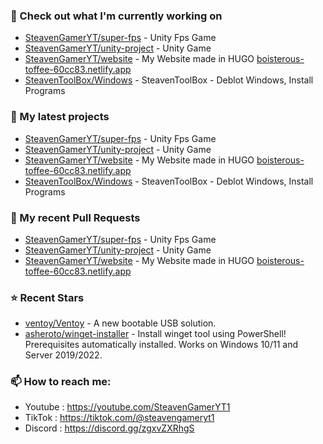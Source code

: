 ### 👷 Check out what I'm currently working on

- [SteavenGamerYT/super-fps](https://github.com/SteavenGamerYT/super-fps) - Unity Fps Game
- [SteavenGamerYT/unity-project](https://github.com/SteavenGamerYT/unity-project) - Unity Game
- [SteavenGamerYT/website](https://github.com/SteavenGamerYT/website) - My Website made in HUGO [boisterous-toffee-60cc83.netlify.app](https://boisterous-toffee-60cc83.netlify.app)
- [SteavenToolBox/Windows](https://github.com/SteavenToolBox/Windows) - SteavenToolBox - Deblot Windows, Install Programs
### 🌱 My latest projects

- [SteavenGamerYT/super-fps](https://github.com/SteavenGamerYT/super-fps) - Unity Fps Game
- [SteavenGamerYT/unity-project](https://github.com/SteavenGamerYT/unity-project) - Unity Game
- [SteavenGamerYT/website](https://github.com/SteavenGamerYT/website) - My Website made in HUGO [boisterous-toffee-60cc83.netlify.app](https://boisterous-toffee-60cc83.netlify.app)
- [SteavenToolBox/Windows](https://github.com/SteavenToolBox/Windows) - SteavenToolBox - Deblot Windows, Install Programs
### 🔨 My recent Pull Requests

- [SteavenGamerYT/super-fps](https://github.com/SteavenGamerYT/super-fps) - Unity Fps Game
- [SteavenGamerYT/unity-project](https://github.com/SteavenGamerYT/unity-project) - Unity Game
- [SteavenGamerYT/website](https://github.com/SteavenGamerYT/website) - My Website made in HUGO [boisterous-toffee-60cc83.netlify.app](https://boisterous-toffee-60cc83.netlify.app)

### ⭐ Recent Stars

- [ventoy/Ventoy](https://github.com/ventoy/Ventoy) - A new bootable USB solution.
- [asheroto/winget-installer](https://github.com/asheroto/winget-installer) - Install winget tool using PowerShell! Prerequisites automatically installed. Works on Windows 10/11 and Server 2019/2022.
### 📫 How to reach me:
  - Youtube   : <https://youtube.com/SteavenGamerYT1>
  - TikTok    : <https://tiktok.com/@steavengameryt1>
  - Discord   : <https://discord.gg/zgxvZXRhgS>
